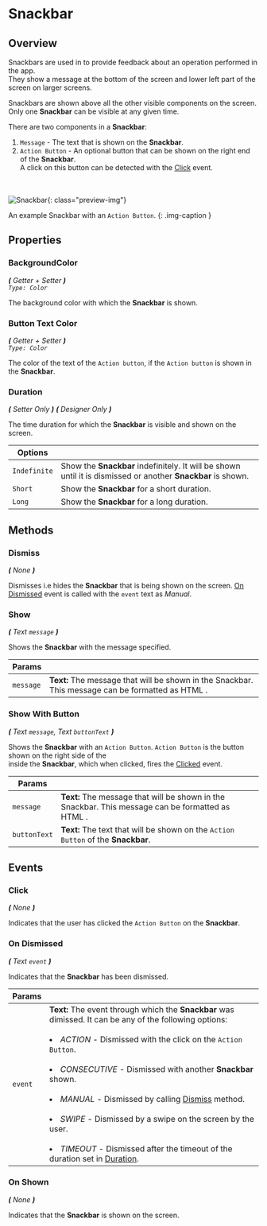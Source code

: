 # Snackbar

## Overview
Snackbars are used in to provide feedback about an operation performed in the app.  
They show a message at the bottom of the screen and lower left part of the screen on larger screens.  

Snackbars are shown above all the other visible components on the screen.
Only one **Snackbar** can be visible at any given time.

There are two components in a **Snackbar**:

1. `Message` - The text that is shown on the **Snackbar**.
2. `Action Button` - An optional button that can be shown on the right end of the **Snackbar**.  
A click on this button can be detected with the [Click](#click) event.

<br><br>
![Snackbar](/assets/images/components/user-interface/snackbar/preview.png){: class="preview-img"}


An example Snackbar with an `Action Button`.
{: .img-caption }


## Properties

### BackgroundColor

_**\(** Getter + Setter **\)**    
`Type: Color`_

The background color with which the **Snackbar** is shown.


### Button Text Color

_**\(** Getter + Setter **\)**  
`Type: Color`_

The color of the text of the `Action button`, if the `Action button` is shown in the **Snackbar**.

### Duration

_**\(** Setter Only **\)** **\(** Designer Only **\)**_


The time duration for which the **Snackbar** is visible and shown on the screen.

Options              | []()
-------------------- | ------------
`Indefinite`         | Show the **Snackbar** indefinitely. It will be shown until it is dismissed or another **Snackbar** is shown.  
`Short`              | Show the **Snackbar** for a short duration.
`Long`               | Show the **Snackbar** for a long duration.

## Methods


### Dismiss
_**\(**  None  **\)**_

Dismisses i.e hides the **Snackbar** that is being shown on the screen.
[On Dismissed](#on-dismissed) event is called with the `event` text as _Manual_.


### Show
_**\(**  Text `message`  **\)**_

Shows the **Snackbar** with the message specified.

Params               | []() 
-------------------- | ---------- 
`message`            | **Text:** The message that will be shown in the Snackbar. This message can be formatted as HTML .


### Show With Button
_**\(**  Text `message`, Text `buttonText`  **\)**_

Shows the **Snackbar** with an `Action Button`. `Action Button` is the button shown on the right side of the  
inside the **Snackbar**, which when clicked, fires the [Clicked](#clicked) event.

Params               | []() 
-------------------- | ---------- 
`message`            | **Text:** The message that will be shown in the Snackbar. This message can be formatted as HTML .
`buttonText`         | **Text:** The text that will be shown on the `Action Button` of the **Snackbar**.


## Events


### Click
_**\(**  None  **\)**_

Indicates that the user has clicked the `Action Button` on the **Snackbar**.


### On Dismissed
_**\(**  Text `event`  **\)**_

Indicates that the **Snackbar** has been dismissed.

Params               | []() 
-------------------- | ---------- 
`event`              | **Text:** The event through which the **Snackbar** was dimissed. It can be any of the following options: <br><br> <li> _ACTION_ - Dismissed with the click on the `Action Button`. </li><br> <li> _CONSECUTIVE_ - Dismissed with another **Snackbar** shown.</li><br><li> _MANUAL_ - Dismissed by calling [Dismiss](#dismiss) method. </li><br><li> _SWIPE_ - Dismissed by a swipe on the screen by the user.  </li><br><li> _TIMEOUT_ - Dismissed after the timeout of the duration set in [Duration](#duration).


### On Shown
_**\(**  None  **\)**_

Indicates that the  **Snackbar** is shown on the screen.
